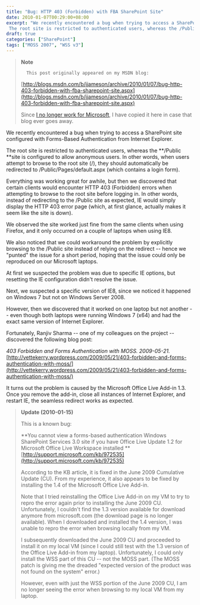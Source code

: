 ```yaml
---
title: "Bug: HTTP 403 (Forbidden) with FBA SharePoint Site"
date: 2010-01-07T00:29:00+08:00
excerpt: "We recently encountered a bug when trying to access a SharePoint site configured with Forms-Based Authentication from Internet Explorer. 
 The root site is restricted to authenticated users, whereas the /Public site is configured to allow anonymous users..."
draft: true
categories: ["SharePoint"]
tags: ["MOSS 2007", "WSS v3"]
---
```


> **Note**
> 
>       This post originally appeared on my MSDN blog:
> 
> [http://blogs.msdn.com/b/jjameson/archive/2010/01/07/bug-http-403-forbidden-with-fba-sharepoint-site.aspx](http://blogs.msdn.com/b/jjameson/archive/2010/01/07/bug-http-403-forbidden-with-fba-sharepoint-site.aspx)
> 
> Since [I no longer work for Microsoft](/blog/jjameson/2011/09/02/last-day-with-microsoft), I have copied it here in case that blog ever goes away.

We recently encountered a bug when trying to access a SharePoint site configured with Forms-Based Authentication from Internet Explorer.

The root site is restricted to authenticated users, whereas the **/Public
**site is configured to allow anonymous users. In other words, when users attempt to browse to the root site (/), they should automatically be redirected to /Public/Pages/default.aspx (which contains a login form).

Everything was working great for awhile, but then we discovered that certain clients would encounter HTTP 403 (Forbidden) errors when attempting to browse to the root site before logging in. In other words, instead of redirecting to the /Public site as expected, IE would simply display the HTTP 403 error page (which, at first glance, actually makes it seem like the site is down).

We observed the site worked just fine from the same clients when using Firefox, and it only occurred on a couple of laptops when using IE8.

We also noticed that we could workaround the problem by explicitly browsing to the /Public site instead of relying on the redirect -- hence we "punted" the issue for a short period, hoping that the issue could only be reproduced on our Microsoft laptops.

At first we suspected the problem was due to specific IE options, but resetting the IE configuration didn't resolve the issue.

Next, we suspected a specific version of IE8, since we noticed it happened on Windows 7 but not on Windows Server 2008.

However, then we discovered that it worked on one laptop but not another -- even though both laptops were running Windows 7 (x64) and had the exact same version of Internet Explorer.

Fortunately, Ranjiv Sharma -- one of my colleagues on the project -- discovered the following blog post:

<cite>403 Forbidden and Forms Authentication with MOSS. 2009-05-21.</cite>
[http://vettekerry.wordpress.com/2009/05/21/403-forbidden-and-forms-authentication-with-moss/](http://vettekerry.wordpress.com/2009/05/21/403-forbidden-and-forms-authentication-with-moss/)

It turns out the problem is caused by the Microsoft Office Live Add-in 1.3. Once you remove the add-in, close all instances of Internet Explorer, and restart IE, the seamless redirect works as expected.

> **Update (2010-01-15)**
> 
> This is a known bug:
> 
> **You cannot view a forms-based authentication Windows SharePoint
> Services 3.0 site if you have Office Live Update 1.2 for Microsoft Office
> Live Workspace installed
> **[http://support.microsoft.com/kb/972535](http://support.microsoft.com/kb/972535)
> 
> According to the KB article, it is fixed in the June 2009 Cumulative Update (CU). From my experience, it also appears to be fixed by installing the 1.4 of the Microsoft Office Live Add-in.
> 
> Note that I tried reinstalling the Office Live Add-in on my VM to try to repro the error again prior to installing the June 2009 CU. Unfortunately, I couldn't find the 1.3 version available for download anymore from microsoft.com (the download page is no longer available). When I downloaded and installed the 1.4 version, I was unable to repro the error when browsing locally from my VM.
> 
> I subsequently downloaded the June 2009 CU and proceeded to install it on my local VM (since I could still test with the 1.3 version of the Office Live Add-in from my laptop). Unfortunately, I could only install the WSS part of this CU -- not the MOSS part. (The MOSS patch is giving me the dreaded "expected version of the product was not found on the system" error.)
> 
> However, even with just the WSS portion of the June 2009 CU, I am no longer seeing the error when browsing to my local VM from my laptop.

